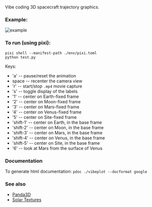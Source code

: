 Vibe coding 3D spacecraft trajectory graphics.

### Example:

![example](media/example.gif)


### To run (using pixi):

```
pixi shell --manifest-path ./env/pixi.toml
python test.py
```

Keys:
 * 'a' -- pause/reset the animation
 * space -- recenter the camera view
 * 'r' -- start/stop `.mp4` movie capture
 * 's' -- toggle display of the labels
 * '1' -- center on Earth-fixed frame
 * '2' -- center on Moon-fixed frame
 * '3' -- center on Mars-fixed frame
 * '4' -- center on Venus-fixed frame
 * '5' -- center on Site-fixed frame
 * 'shift-1' -- center on Earth, in the base frame
 * 'shift-2' -- center on Moon, in the base frame
 * 'shift-3' -- center on Mars, in the base frame
 * 'shift-4' -- center on Venus, in the base frame
 * 'shift-5' -- center on Site, in the base frame
 * '6' -- look at Mars from the surface of Venus

### Documentation

To generate html documentation: `pdoc ./vibeplot --docformat google`

### See also

* [Panda3D](https://www.panda3d.org)
* [Solar Textures](https://www.solarsystemscope.com/textures/)